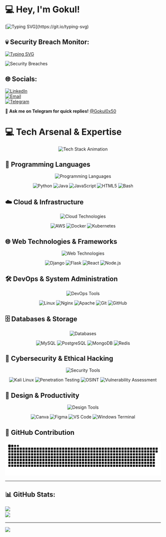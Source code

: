 # 💻 Hey, I'm Gokul!  
[![Typing SVG](https://readme-typing-svg.herokuapp.com/?lines=Hey,+I+am+Gokul!;I+know+coding+and+hacking!;it+works+on+my+machine!)](https://git.io/typing-svg)

## 💀 Security Breach Monitor:
[![Typing SVG](https://readme-typing-svg.herokuapp.com/?lines=SYSTEM+STATUS:+COMPROMISED;FIREWALL+STATUS:+BYPASSED;INTRUSIONS+DETECTED:&font=Fira%20Code&center=false&width=400&height=50&color=00ff00&size=16&pause=1800)](https://git.io/typing-svg)

![Security Breaches](https://komarev.com/ghpvc/?username=gokul0x50&color=2d3142&style=for-the-badge&label=SECURITY+BREACHES)

## 🌐 Socials:
[![LinkedIn](https://img.shields.io/badge/LinkedIn-%230077B5.svg?logo=linkedin&logoColor=white)](https://linkedin.com/in/gokul0x50)  
[![Email](https://img.shields.io/badge/Email-D14836?logo=gmail&logoColor=white)](mailto:pgokul200301@gmail.com)  
[![Telegram](https://img.shields.io/badge/Telegram-2CA5E0?style=for-the-badge&logo=telegram&logoColor=white)](https://t.me/Gokul0x50)  

💬 **Ask me on Telegram for quick replies!** [@Gokul0x50](https://t.me/Gokul0x50)  

# 💻 Tech Arsenal & Expertise

<div align="center">
  <img src="https://readme-typing-svg.herokuapp.com/?lines=Full+Stack+Developer;Cloud+Enthusiast;Cybersecurity+Expert;Problem+Solver;Code+Architect&font=Fira%20Code&center=true&width=440&height=45&color=f75c7e&vCenter=true&size=22&pause=1000" alt="Tech Stack Animation">
</div>

## 🚀 Programming Languages
<p align="center">
  <img src="https://skillicons.dev/icons?i=python,java,javascript,html,css,bash&theme=dark" alt="Programming Languages" />
</p>

<div align="center">

![Python](https://img.shields.io/badge/Python-Expert-3670A0?style=for-the-badge&logo=python&logoColor=ffdd54&labelColor=2d3142)
![Java](https://img.shields.io/badge/Java-Advanced-ED8B00?style=for-the-badge&logo=openjdk&logoColor=white&labelColor=2d3142)
![JavaScript](https://img.shields.io/badge/JavaScript-Proficient-F7DF1E?style=for-the-badge&logo=javascript&logoColor=black&labelColor=2d3142)
![HTML5](https://img.shields.io/badge/HTML5-Expert-E34F26?style=for-the-badge&logo=html5&logoColor=white&labelColor=2d3142)
![Bash](https://img.shields.io/badge/Bash-Advanced-4EAA25?style=for-the-badge&logo=gnu-bash&logoColor=white&labelColor=2d3142)

</div>

## ☁️ Cloud & Infrastructure
<p align="center">
  <img src="https://skillicons.dev/icons?i=aws,docker,kubernetes,terraform,jenkins&theme=dark" alt="Cloud Technologies" />
</p>

<div align="center">

![AWS](https://img.shields.io/badge/Amazon_AWS-Expert-FF9900?style=for-the-badge&logo=amazon-aws&logoColor=white&labelColor=2d3142)
![Docker](https://img.shields.io/badge/Docker-Advanced-2496ED?style=for-the-badge&logo=docker&logoColor=white&labelColor=2d3142)
![Kubernetes](https://img.shields.io/badge/Kubernetes-Intermediate-326CE5?style=for-the-badge&logo=kubernetes&logoColor=white&labelColor=2d3142)

</div>

## 🌐 Web Technologies & Frameworks
<p align="center">
  <img src="https://skillicons.dev/icons?i=django,flask,react,nodejs,express&theme=dark" alt="Web Technologies" />
</p>

<div align="center">

![Django](https://img.shields.io/badge/Django-Expert-092E20?style=for-the-badge&logo=django&logoColor=white&labelColor=2d3142)
![Flask](https://img.shields.io/badge/Flask-Advanced-000000?style=for-the-badge&logo=flask&logoColor=white&labelColor=2d3142)
![React](https://img.shields.io/badge/React-Intermediate-61DAFB?style=for-the-badge&logo=react&logoColor=black&labelColor=2d3142)
![Node.js](https://img.shields.io/badge/Node.js-Proficient-339933?style=for-the-badge&logo=node.js&logoColor=white&labelColor=2d3142)

</div>

## 🛠️ DevOps & System Administration
<p align="center">
  <img src="https://skillicons.dev/icons?i=linux,nginx,apache,git,github&theme=dark" alt="DevOps Tools" />
</p>

<div align="center">

![Linux](https://img.shields.io/badge/Linux-Expert-FCC624?style=for-the-badge&logo=linux&logoColor=black&labelColor=2d3142)
![Nginx](https://img.shields.io/badge/Nginx-Advanced-009639?style=for-the-badge&logo=nginx&logoColor=white&labelColor=2d3142)
![Apache](https://img.shields.io/badge/Apache-Advanced-D22128?style=for-the-badge&logo=apache&logoColor=white&labelColor=2d3142)
![Git](https://img.shields.io/badge/Git-Expert-F05032?style=for-the-badge&logo=git&logoColor=white&labelColor=2d3142)
![GitHub](https://img.shields.io/badge/GitHub-Expert-181717?style=for-the-badge&logo=github&logoColor=white&labelColor=2d3142)

</div>

## 🗄️ Databases & Storage
<p align="center">
  <img src="https://skillicons.dev/icons?i=mysql,postgresql,mongodb,redis&theme=dark" alt="Databases" />
</p>

<div align="center">

![MySQL](https://img.shields.io/badge/MySQL-Expert-4479A1?style=for-the-badge&logo=mysql&logoColor=white&labelColor=2d3142)
![PostgreSQL](https://img.shields.io/badge/PostgreSQL-Advanced-336791?style=for-the-badge&logo=postgresql&logoColor=white&labelColor=2d3142)
![MongoDB](https://img.shields.io/badge/MongoDB-Intermediate-47A248?style=for-the-badge&logo=mongodb&logoColor=white&labelColor=2d3142)
![Redis](https://img.shields.io/badge/Redis-Proficient-DC382D?style=for-the-badge&logo=redis&logoColor=white&labelColor=2d3142)

</div>

## 🔐 Cybersecurity & Ethical Hacking
<p align="center">
  <img src="https://skillicons.dev/icons?i=kali&theme=dark" alt="Security Tools" />
</p>

<div align="center">

![Kali Linux](https://img.shields.io/badge/Kali_Linux-Expert-557C94?style=for-the-badge&logo=kali-linux&logoColor=white&labelColor=2d3142)
![Penetration Testing](https://img.shields.io/badge/Penetration_Testing-Advanced-FF6B6B?style=for-the-badge&logo=hackaday&logoColor=white&labelColor=2d3142)
![OSINT](https://img.shields.io/badge/OSINT-Expert-4ECDC4?style=for-the-badge&logo=searchengineland&logoColor=white&labelColor=2d3142)
![Vulnerability Assessment](https://img.shields.io/badge/Vuln_Assessment-Advanced-FFE66D?style=for-the-badge&logo=security&logoColor=black&labelColor=2d3142)

</div>

## 🎨 Design & Productivity
<p align="center">
  <img src="https://skillicons.dev/icons?i=figma,photoshop,vscode,vim&theme=dark" alt="Design Tools" />
</p>

<div align="center">

![Canva](https://img.shields.io/badge/Canva-Advanced-00C4CC?style=for-the-badge&logo=canva&logoColor=white&labelColor=2d3142)
![Figma](https://img.shields.io/badge/Figma-Intermediate-F24E1E?style=for-the-badge&logo=figma&logoColor=white&labelColor=2d3142)
![VS Code](https://img.shields.io/badge/VS_Code-Expert-007ACC?style=for-the-badge&logo=visual-studio-code&logoColor=white&labelColor=2d3142)
![Windows Terminal](https://img.shields.io/badge/Windows_Terminal-Advanced-4D4D4D?style=for-the-badge&logo=windows-terminal&logoColor=white&labelColor=2d3142)

</div>

## 🐍 GitHub Contribution

![GitHub Snake](https://github.com/Gokul0x50/Gokul0x50/blob/output/github-contribution-grid-snake.svg)


---



## 📊 GitHub Stats:
<!--  ![](https://github-readme-stats.vercel.app/api?username=gokul0x50&theme=dark&hide_border=false&include_all_commits=true&count_private=true)  -->
![](https://nirzak-streak-stats.vercel.app/?user=gokul0x50&theme=dark&hide_border=false)  
![](https://github-readme-stats.vercel.app/api/top-langs/?username=gokul0x50&theme=dark&hide_border=false&include_all_commits=true&count_private=true&layout=compact)  

---
[![](https://visitcount.itsvg.in/api?id=gokul0x50&icon=0&color=0)](https://visitcount.itsvg.in)

<!-- Proudly created with GPRM ( https://gprm.itsvg.in ) -->
